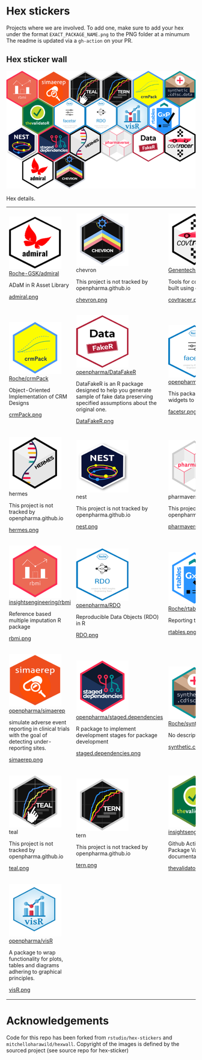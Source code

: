 
# Hex stickers

Projects where we are involved. To add one, make sure to add your hex
under the format `EXACT_PACKAGE_NAME.png` to the PNG folder at a minumum
The readme is updated via a `gh-action` on
your PR.

## Hex sticker wall

![](hexwall.png)

Hex details.

<table>

<tr>

<td>

<img alt="Logo for admiral" src="thumbs/admiral.png" width="139" height="139"><br /><a href="https://github.com/Roche-GSK/admiral">Roche-GSK/admiral</a>
<br />

<p>

ADaM in R Asset Library

</p>

<a href="PNG/admiral.png">admiral.png</a>

</td>

<td>

<img alt="Logo for chevron" src="thumbs/chevron.png" width="139" height="139"><br />chevron
<br />

<p style="color:grey">

This project is not tracked by openpharma.github.io

</p>

<a href="PNG/chevron.png">chevron.png</a>

</td>

<td>

<img alt="Logo for covtracer" src="thumbs/covtracer.png" width="139" height="139"><br /><a href="https://github.com/Genentech/covtracer">Genentech/covtracer</a>
<br />

<p>

Tools for contextualizing tests, built using covr test traces.

</p>

<a href="PNG/covtracer.png">covtracer.png</a>

</td>

</tr>

<tr>

<td>

<img alt="Logo for crmPack" src="thumbs/crmPack.png" width="139" height="139"><br /><a href="https://github.com/Roche/crmPack">Roche/crmPack</a>
<br />

<p>

Object-Oriented Implementation of CRM Designs

</p>

<a href="PNG/crmPack.png">crmPack.png</a>

</td>

<td>

<img alt="Logo for DataFakeR" src="thumbs/DataFakeR.png" width="139" height="139"><br /><a href="https://github.com/openpharma/DataFakeR">openpharma/DataFakeR</a>
<br />

<p>

DataFakeR is an R package designed to help you generate sample of fake
data preserving specified assumptions about the original one.

</p>

<a href="PNG/DataFakeR.png">DataFakeR.png</a>

</td>

<td>

<img alt="Logo for facetsr" src="thumbs/facetsr.png" width="139" height="139"><br /><a href="https://github.com/openpharma/facetsr">openpharma/facetsr</a>
<br />

<p>

This package is using html widgets to wrap facets into R

</p>

<a href="PNG/facetsr.png">facetsr.png</a>

</td>

</tr>

<tr>

<td>

<img alt="Logo for hermes" src="thumbs/hermes.png" width="139" height="139"><br />hermes
<br />

<p style="color:grey">

This project is not tracked by openpharma.github.io

</p>

<a href="PNG/hermes.png">hermes.png</a>

</td>

<td>

<img alt="Logo for nest" src="thumbs/nest.png" width="139" height="139"><br />nest
<br />

<p style="color:grey">

This project is not tracked by openpharma.github.io

</p>

<a href="PNG/nest.png">nest.png</a>

</td>

<td>

<img alt="Logo for pharmaverse" src="thumbs/pharmaverse.png" width="139" height="139"><br />pharmaverse
<br />

<p style="color:grey">

This project is not tracked by openpharma.github.io

</p>

<a href="PNG/pharmaverse.png">pharmaverse.png</a>

</td>

</tr>

<tr>

<td>

<img alt="Logo for rbmi" src="thumbs/rbmi.png" width="139" height="139"><br /><a href="https://github.com/insightsengineering/rbmi">insightsengineering/rbmi</a>
<br />

<p>

Reference based multiple imputation R package

</p>

<a href="PNG/rbmi.png">rbmi.png</a>

</td>

<td>

<img alt="Logo for RDO" src="thumbs/RDO.png" width="139" height="139"><br /><a href="https://github.com/openpharma/RDO">openpharma/RDO</a>
<br />

<p>

Reproducible Data Objects (RDO) in R

</p>

<a href="PNG/RDO.png">RDO.png</a>

</td>

<td>

<img alt="Logo for rtables" src="thumbs/rtables.png" width="139" height="139"><br /><a href="https://github.com/Roche/rtables">Roche/rtables</a>
<br />

<p>

Reporting tables with R

</p>

<a href="PNG/rtables.png">rtables.png</a>

</td>

</tr>

<tr>

<td>

<img alt="Logo for simaerep" src="thumbs/simaerep.png" width="139" height="139"><br /><a href="https://github.com/openpharma/simaerep">openpharma/simaerep</a>
<br />

<p>

simulate adverse event reporting in clinical trials with the goal of
detecting under-reporting sites.

</p>

<a href="PNG/simaerep.png">simaerep.png</a>

</td>

<td>

<img alt="Logo for staged.dependencies" src="thumbs/staged.dependencies.png" width="139" height="139"><br /><a href="https://github.com/openpharma/staged.dependencies">openpharma/staged.dependencies</a>
<br />

<p>

R package to implement development stages for package development

</p>

<a href="PNG/staged.dependencies.png">staged.dependencies.png</a>

</td>

<td>

<img alt="Logo for synthetic.cdisc.data" src="thumbs/synthetic.cdisc.data.png" width="139" height="139"><br /><a href="https://github.com/Roche/synthetic.cdisc.data">Roche/synthetic.cdisc.data</a>
<br />

<p>

No description in github

</p>

<a href="PNG/synthetic.cdisc.data.png">synthetic.cdisc.data.png</a>

</td>

</tr>

<tr>

<td>

<img alt="Logo for teal" src="thumbs/teal.png" width="139" height="139"><br />teal
<br />

<p style="color:grey">

This project is not tracked by openpharma.github.io

</p>

<a href="PNG/teal.png">teal.png</a>

</td>

<td>

<img alt="Logo for tern" src="thumbs/tern.png" width="139" height="139"><br />tern
<br />

<p style="color:grey">

This project is not tracked by openpharma.github.io

</p>

<a href="PNG/tern.png">tern.png</a>

</td>

<td>

<img alt="Logo for thevalidatoR" src="thumbs/thevalidatoR.png" width="139" height="139"><br /><a href="https://github.com/insightsengineering/thevalidatoR">insightsengineering/thevalidatoR</a>
<br />

<p>

Github Action that generates R Package Validation documentation 🏁

</p>

<a href="PNG/thevalidatoR.png">thevalidatoR.png</a>

</td>

</tr>

<tr>

<td>

<img alt="Logo for visR" src="thumbs/visR.png" width="139" height="139"><br /><a href="https://github.com/openpharma/visR">openpharma/visR</a>
<br />

<p>

A package to wrap functionality for plots, tables and diagrams adhering
to graphical principles.

</p>

<a href="PNG/visR.png">visR.png</a>

</td>

</tr>

</table>

# Acknowledgements

Code for this repo has been forked from `rstudio/hex-stickers` and
`mitchelloharawild/hexwall`. Copyright of the images is defined by the
sourced project (see source repo for hex-sticker)
